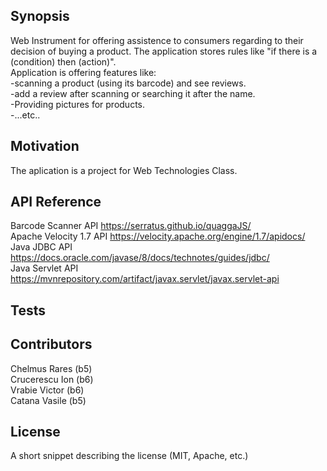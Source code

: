 ## Synopsis

Web Instrument for offering assistence to consumers regarding to their decision of buying a product.
The application stores rules like "if there is a (condition) then (action)".<br />
Application is offering features like:<br />
-scanning a product (using its barcode) and see reviews.<br />
-add a review after scanning or searching it after the name.<br />
-Providing pictures for products.<br />
-...etc..


## Motivation

The aplication is a project for Web Technologies Class.


## API Reference
Barcode Scanner API https://serratus.github.io/quaggaJS/ <br />
Apache Velocity 1.7 API https://velocity.apache.org/engine/1.7/apidocs/ <br />
Java JDBC API https://docs.oracle.com/javase/8/docs/technotes/guides/jdbc/ <br />
Java Servlet API https://mvnrepository.com/artifact/javax.servlet/javax.servlet-api

## Tests


## Contributors

Chelmus Rares (b5) <br />
Crucerescu Ion (b6) <br />
Vrabie Victor (b6) <br />
Catana Vasile (b5)<br />

## License

A short snippet describing the license (MIT, Apache, etc.)
